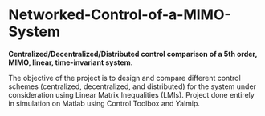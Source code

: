 # Networked-Control-of-a-MIMO-System
**Centralized/Decentralized/Distributed control comparison of a 5th order, MIMO, linear, time-invariant system**.

The objective of the project is to design and compare different control schemes (centralized, decentralized, and distributed) for the system under consideration using Linear Matrix Inequalities (LMIs). Project done entirely in simulation on Matlab using Control Toolbox and Yalmip.
